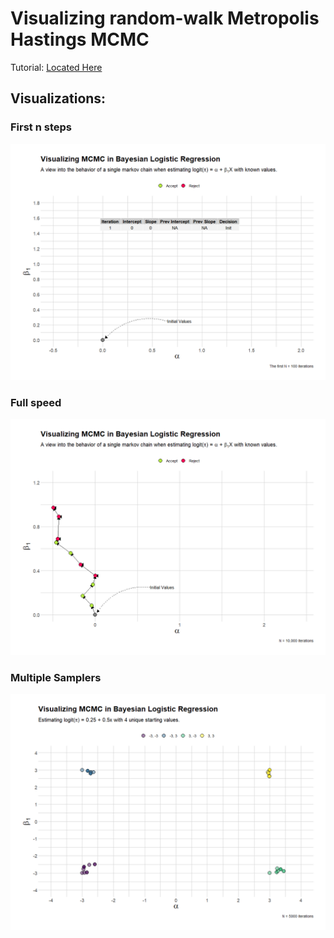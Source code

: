 # Visualizing random-walk Metropolis Hastings MCMC

Tutorial: [Located Here](https://rpubs.com/matt-kumar/mcmc)

## Visualizations:

### First n steps
![v2](mini.gif)

### Full speed
![v1](full.gif)

### Multiple Samplers
![v3](multi.gif)
